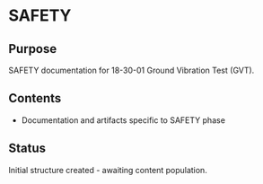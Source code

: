 # SAFETY

## Purpose
SAFETY documentation for 18-30-01 Ground Vibration Test (GVT).

## Contents
- Documentation and artifacts specific to SAFETY phase

## Status
Initial structure created - awaiting content population.
